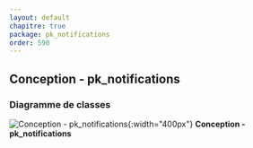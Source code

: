 ```yaml
---
layout: default
chapitre: true
package: pk_notifications
order: 590
---
```


## Conception - pk_notifications

### Diagramme de classes 

![Conception - pk_notifications ](/prototype/diagrammes/pk_notifications/classes_pk_notifications.svg){:width="400px"}
**Conception - pk_notifications**
